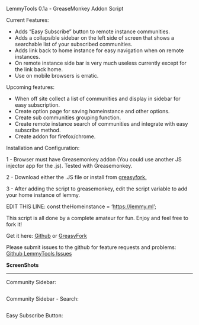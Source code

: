 <p>LemmyTools 0.1a - GreaseMonkey Addon Script</p>
<p>Current Features:</p>
<ul>
    <li>Adds “Easy Subscribe” button to remote instance communities.</li>
    <li>Adds a collapsible sidebar on the left side of screen that shows a searchable list of your subscribed communities.</li>
    <li>Adds link back to home instance for easy navigation when on remote instances.</li>
    <li>On remote instance side bar is very much useless currently except for the link back home.</li>
    <li>Use on mobile browsers is erratic.</li>
</ul>
<p>Upcoming features:</p>
<ul>
    <li>When off site collect a list of communities and display in sidebar for easy subscription.</li>
    <li>Create option page for saving homeinstance and other options.</li>
    <li>Create sub communities grouping function.</li>
    <li>Create remote instance search of communities and integrate with easy subscribe method.</li>
    <li>Create addon for firefox/chrome.</li>
</ul>
<p>Installation and Configuration:</p>
<p>1 - Browser must have Greasemonkey addon (You could use another JS injector app for the .js). Tested with Greasemonkey.</p>
<p>2 - Download either the .JS file or install from <a href="https://greasyfork.org/en/scripts/469169-lemmytools">greasyfork.</a></p></p>
<p>3 - After adding the script to greasemonkey, edit the script variable to add your home instance of lemmy.</p>
<p>EDIT THIS LINE: const theHomeinstance = ‘<a href="https://lemmy.ml">https://lemmy.ml</a>’;</p>
<p>This script is all done by a complete amateur for fun. Enjoy and feel free to fork it!</p>

<p>Get it here: <a href="https://github.com/howdy-tsc/LemmyTools">Github</a> or <a href="https://greasyfork.org/en/scripts/469169-lemmytools">GreasyFork</a></p>
<p><b></b>Please submit issues to the github for feature requests and problems: <a href="https://github.com/howdy-tsc/LemmyTools/issues">Github LemmyTools Issues</a></b></p>

<b>ScreenShots</b><hr />

<p>Community Sidebar:</p>
<p><img src="https://thesimplecorner.org/pictrs/image/7bc23efc-9f13-42a8-8e62-f87b154f077a.png" alt=""></p>
<p>Community Sidebar - Search:</p>
<p><img src="https://thesimplecorner.org/pictrs/image/6aa12b03-885a-4722-ada6-19722352f6c5.png" alt=""></p>
<p>Easy Subscribe Button:</p>
<p><img src="https://thesimplecorner.org/pictrs/image/279fbf9e-efa8-42ae-bee6-4263582a72bb.png" alt=""></p>

